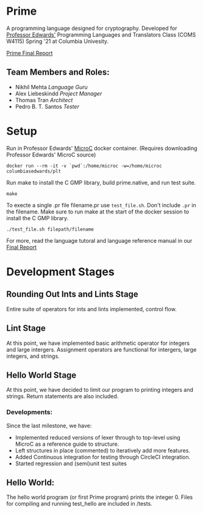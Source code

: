 # Prime
A programming language designed for cryptography. Developed for [Professor Edwards'](http://www.cs.columbia.edu/~sedwards/) Programming Languages and Translators Class (COMS W4115) Spring '21 at Columbia Univesity. 

[Prime Final Report](http://www.cs.columbia.edu/~sedwards/classes/2021/4115-spring/reports/PRIME.pdf)

## Team Members and Roles:
- Nikhil Mehta *Language Guru*
- Alex Liebeskindd *Project Manager*
- Thomas Tran *Architect*
- Pedro B. T. Santos *Tester*

# Setup
Run in Professor Edwards' [MicroC](http://www.cs.columbia.edu/~sedwards/classes/2021/4115-spring/microc.tar.gz) docker container. (Requires downloading Professor Edwards' MicroC source)
```
docker run --rm -it -v `pwd`:/home/microc -w=/home/microc columbiasedwards/plt
```
Run make to install the C GMP library, build prime.native, and run test suite.
```
make
```
To execte a single .pr file filename.pr use `test_file.sh`. Don't include  `.pr` in the filename. Make sure to run make at the start of the docker session to install the C GMP library.
```
./test_file.sh filepath/filename
```
For more, read the language tutoral and language reference manual in our [Final Report](http://www.cs.columbia.edu/~sedwards/classes/2021/4115-spring/reports/PRIME.pdf)

# Development Stages

## Rounding Out Ints and Lints Stage
Entire suite of operators for ints and lints implemented, control flow.

## Lint Stage
At this point, we have implemented basic arithmetic operator for integers and large intergers. Assignment operators are functional for intergers, large integers, and strings.

## Hello World Stage
At this point, we have decided to limit our program to printing integers and strings. 
Return statements are also included.

### Developments:
Since the last milestone, we have: 
- Implemented reduced versions of lexer through to top-level using MicroC as a reference guide to structure.
- Left structures in place (commented) to iteratively add more features.
- Added Continuous integration for testing through CircleCI integration.
- Started regression and (semi)unit test suites

## Hello World:
The hello world program (or first Prime program) prints the integer 0. Files for compiling and running test_hello are included in /tests.
